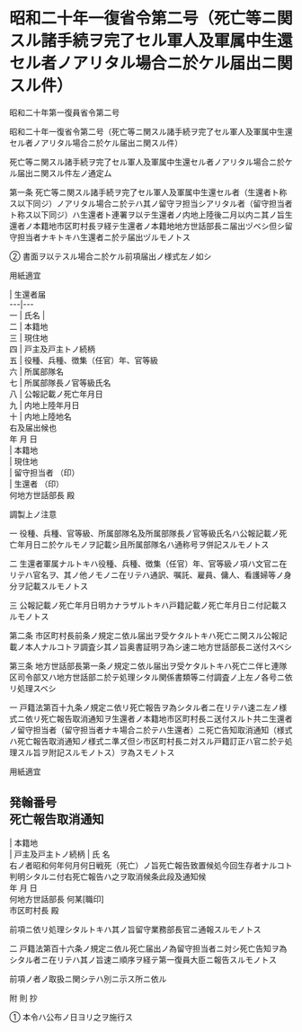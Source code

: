 # 昭和二十年一復省令第二号（死亡等ニ関スル諸手続ヲ完了セル軍人及軍属中生還セル者ノアリタル場合ニ於ケル届出ニ関スル件）

昭和二十年第一復員省令第二号

昭和二十年一復省令第二号（死亡等ニ関スル諸手続ヲ完了セル軍人及軍属中生還セル者ノアリタル場合ニ於ケル届出ニ関スル件）

死亡等ニ関スル諸手続ヲ完了セル軍人及軍属中生還セル者ノアリタル場合ニ於ケル届出ニ関スル件左ノ通定ム

第一条 死亡等ニ関スル諸手続ヲ完了セル軍人及軍属中生還セル者（生還者ト称ス以下同ジ）ノアリタル場合ニ於テハ其ノ留守ヲ担当シアリタル者（留守担当者ト称ス以下同ジ）ハ生還者ト連署ヲ以テ生還者ノ内地上陸後二月以内ニ其ノ旨生還者ノ本籍地市区町村長ヲ経テ生還者ノ本籍地地方世話部長ニ届出ヅベシ但シ留守担当者ナキトキハ生還者ニ於テ届出ヅルモノトス

② 書面ヲ以テスル場合ニ於ケル前項届出ノ様式左ノ如シ

用紙適宜

| 生還者届  
---|---  
一 | 氏名 |   
二 | 本籍地  
三 | 現住地  
四 | 戸主及戸主トノ続柄  
五 | 役種、兵種、徴集（任官）年、官等級  
六 | 所属部隊名  
七 | 所属部隊長ノ官等級氏名  
八 | 公報記載ノ死亡年月日  
九 | 内地上陸年月日  
十 | 内地上陸地名  
右及届出候也  
年 月 日  
| 本籍地  
| 現住地  
| 留守担当者 （印）  
| 生還者 （印）  
何地方世話部長 殿  
  
調製上ノ注意

一 役種、兵種、官等級、所属部隊名及所属部隊長ノ官等級氏名ハ公報記載ノ死亡年月日ニ於ケルモノヲ記載シ且所属部隊名ハ通称号ヲ併記スルモノトス

二 生還者軍属ナルトキハ役種、兵種、徴集（任官）年、官等級ノ項ハ文官ニ在リテハ官名ヲ、其ノ他ノモノニ在リテハ通訳、嘱託、雇員、傭人、看護婦等ノ身分ヲ記載スルモノトス

三 公報記載ノ死亡年月日明カナラザルトキハ戸籍記載ノ死亡年月日ニ付記載スルモノトス

第二条 市区町村長前条ノ規定ニ依ル届出ヲ受ケタルトキハ死亡ニ関スル公報記載ノ本人ナルコトヲ調査シ其ノ旨奥書証明ヲ為シ速ニ地方世話部長ニ送付スベシ

第三条 地方世話部長第一条ノ規定ニ依ル届出ヲ受ケタルトキハ死亡ニ伴ヒ連隊区司令部又ハ地方世話部ニ於テ処理シタル関係書類等ニ付調査ノ上左ノ各号ニ依リ処理スベシ

一 戸籍法第百十九条ノ規定ニ依リ死亡報告ヲ為シタル者ニ在リテハ速ニ左ノ様式ニ依リ死亡報告取消通知ヲ生還者ノ本籍地市区町村長ニ送付スルト共ニ生還者ノ留守担当者（留守担当者ナキ場合ニ於テハ生還者）ニ死亡告知取消通知（様式ハ死亡報告取消通知ノ様式ニ準ズ但シ市区町村長ニ対スル戸籍訂正ハ官ニ於テ処理スル旨ヲ附記スルモノトス）ヲ為スモノトス

用紙適宜

発翰番号  
死亡報告取消通知  
---  
| 本籍地  
| 戸主及戸主トノ続柄 | 氏 名  
右ノ者昭和何年何月何日戦死（死亡）ノ旨死亡報告致置候処今回生存者ナルコト判明シタルニ付右死亡報告ハ之ヲ取消候条此段及通知候  
年 月 日  
何地方世話部長 何某[職印]  
市区町村長 殿  
  
前項ニ依リ処理シタルトキハ其ノ旨留守業務部長官ニ通報スルモノトス

二 戸籍法第百十六条ノ規定ニ依ル死亡届出ノ為留守担当者ニ対シ死亡告知ヲ為シタル者ニ在リテハ其ノ旨速ニ順序ヲ経テ第一復員大臣ニ報告スルモノトス

前項ノ者ノ取扱ニ関シテハ別ニ示ス所ニ依ル

附 則 抄

① 本令ハ公布ノ日ヨリ之ヲ施行ス
